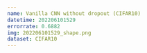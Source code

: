 ```yaml
---
name: Vanilla CNN without dropout (CIFAR10)
datetime: 202206101529
errorrate: 0.6882
img: 202206101529_shape.png
dataset: CIFAR10
---
```

